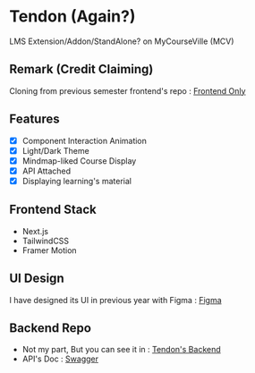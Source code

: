 # Tendon (Again?)

LMS Extension/Addon/StandAlone? on MyCourseVille (MCV)


## Remark (Credit Claiming)

Cloning from previous semester frontend's repo : [Frontend Only](https://github.com/JinDamanee2544/tendon-again)

## Features

- [X] Component Interaction Animation 
- [X] Light/Dark Theme
- [X] Mindmap-liked Course Display
- [X] API Attached
- [X] Displaying learning's material

## Frontend Stack

- Next.js
- TailwindCSS
- Framer Motion

## UI Design

I have designed its UI in previous year with Figma : [Figma](https://www.figma.com/file/vK6ayZG951BVAj2nzYaXqo/TENDON-PROJECT?node-id=0%3A1) 

## Backend Repo

- Not my part, But you can see it in : [Tendon's Backend](https://github.com/TendonT52/tendonAgain)
- API's Doc : [Swagger](http://24.199.72.217/#/)
